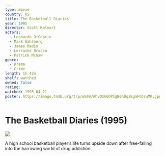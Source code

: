 ```yaml
---
type: movie
country: US
title: The Basketball Diaries
year: 1995
director: Scott Kalvert
actors:
  - Leonardo DiCaprio
  - Mark Wahlberg
  - James Madio
  - Lorraine Bracco
  - Patrick McGaw
genre:
  - Drama
  - Crime
length: 1h 42m
shelf: watched
owned: false
rating:
watched: 1995-04-21
poster: https://image.tmdb.org/t/p/w500/AhvO1GGDPIgN0hOqZEgaFCbswMK.jpg
---
```


# The Basketball Diaries (1995)

![](https://image.tmdb.org/t/p/w500/AhvO1GGDPIgN0hOqZEgaFCbswMK.jpg)

A high school basketball player’s life turns upside down after free-falling into the harrowing world of drug addiction.